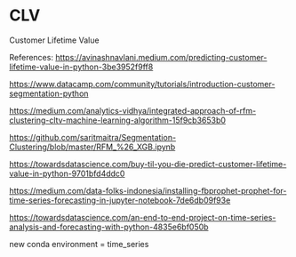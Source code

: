 # CLV
Customer Lifetime Value



References:
https://avinashnavlani.medium.com/predicting-customer-lifetime-value-in-python-3be3952f9ff8

https://www.datacamp.com/community/tutorials/introduction-customer-segmentation-python

https://medium.com/analytics-vidhya/integrated-approach-of-rfm-clustering-cltv-machine-learning-algorithm-15f9cb3653b0

https://github.com/saritmaitra/Segmentation-Clustering/blob/master/RFM_%26_XGB.ipynb


https://towardsdatascience.com/buy-til-you-die-predict-customer-lifetime-value-in-python-9701bfd4ddc0

https://medium.com/data-folks-indonesia/installing-fbprophet-prophet-for-time-series-forecasting-in-jupyter-notebook-7de6db09f93e

https://towardsdatascience.com/an-end-to-end-project-on-time-series-analysis-and-forecasting-with-python-4835e6bf050b


new conda environment = time_series
